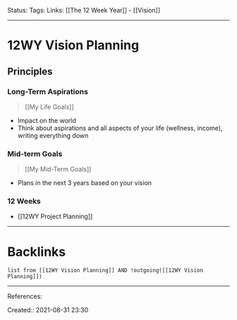 Status: 
Tags: 
Links: [[The 12 Week Year]] - [[Vision]]
___
# 12WY Vision Planning 
## Principles
### Long-Term Aspirations
> [[My Life Goals]]
- Impact on the world
- Think about aspirations and all aspects of your life (wellness, income), writing everything down
### Mid-term Goals
> [[My Mid-Term Goals]]
- Plans in the next 3 years based on your vision
### 12 Weeks
- [[12WY Project Planning]]
___
# Backlinks
```dataview
list from [[12WY Vision Planning]] AND !outgoing([[12WY Vision Planning]])
```
___
References:

Created:: 2021-08-31 23:30
